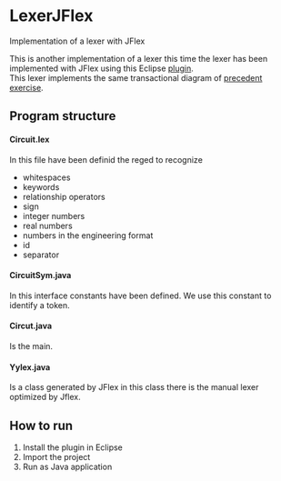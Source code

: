 # LexerJFlex
Implementation of a lexer with JFlex

This is another implementation of a lexer this time the lexer has been implemented with JFlex using this Eclipse [plugin](https://drive.google.com/file/d/10jsdNJ58X7qltWEXDPcFRZZU3T7s3RcS/view?usp=sharing).  
This lexer implements the same transactional diagram of [precedent exercise](https://github.com/CiccioTecchio/Lexer.git).

## Program structure
#### Circuit.lex
In this file have been definid the reged to recognize
- whitespaces
- keywords
- relationship operators
- sign
- integer numbers
- real numbers
- numbers in the engineering format
- id
- separator

#### CircuitSym.java
In this interface constants have been defined. We use this constant to identify a token.

#### Circut.java
Is the main.

#### Yylex.java
Is a class generated by JFlex in this class there is the manual lexer optimized by Jflex.

## How to run
1. Install the plugin in Eclipse
2. Import the project
3. Run as Java application
